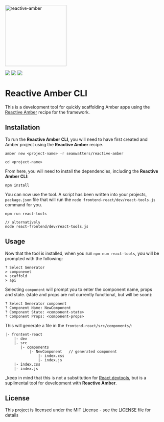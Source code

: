 
 <img src="https://camo.githubusercontent.com/97b4f26bedb5faf9f9eb71296095f78b557b124c/68747470733a2f2f7365616e776174746572732e696f2f696d616765732f72656163746976652d616d6265722d6c6162656c2e706e67" alt="reactive-amber" data-canonical-src="https://seanwatters.io/images/reactive-amber-label.png" height="200">

<a href="https://amberframework.org/"><img src="https://img.shields.io/badge/using-amber_framework-black.svg" ></a>
<a href="https://amberframework.org/"><img src="https://img.shields.io/badge/using-reactive_amber-darkgrey.svg" ></a>
<a href="https://opensource.org/licenses/MIT"><img src="https://img.shields.io/badge/License-MIT-lightblue.svg" ></a>

# Reactive Amber CLI

This is a development tool for quickly scaffolding Amber apps using the [Reactive Amber](https://github.com/seanwatters/reactive-amber) recipe for the framework. 

## Installation

To run the **Reactive Amber CLI**, you will need to have first created and Amber project using the **Reactive Amber** recipe.

```
amber new <project-name> -r seanwatters/reactive-amber

cd <project-name>
```

From here, you will need to install the dependencies, including the **Reactive Amber CLI**:

```
npm install
```

You can now use the tool. A script has been written into your projects, `package.json` file that will run the `node frontend-react/dev/react-tools.js` command for you.

```
npm run react-tools

// alternatively
node react-frontend/dev/react-tools.js
```

## Usage

Now that the tool is installed, when you run `npm num react-tools`, you will be prompted with the following:

```
? Select Generator
> componenet
> scaffold
> api
```

Selecting `component` will prompt you to enter the component name, props and state. (state and props are not currently functional, but will be soon):

```
? Select Generator component
? Component Name: NewComponent
? Component State: <component-state>
? Component Props: <component-props>
```

This will generate a file in the `frontend-react/src/components/`:

```
|- frontent-react
    |- dev
    |- src
       |- components
           |- NewComponent   // generated component
               |- index.css
               |- index.js
    |- index.css
    |- index.js
```

_keep in mind that this is not a substitution for [React devtools](https://reactjs.org/blog/2019/08/15/new-react-devtools.html), but is a suplimental tool for development with **Reactive Amber**.

## License

This project is licensed under the MIT License - see the [LICENSE](LICENSE) file for details
